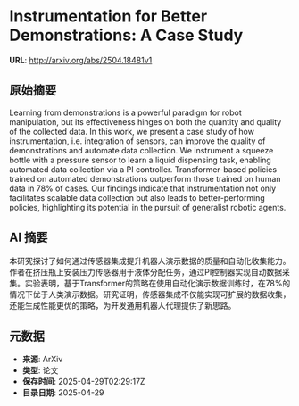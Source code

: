 # Instrumentation for Better Demonstrations: A Case Study

**URL**: http://arxiv.org/abs/2504.18481v1

## 原始摘要

Learning from demonstrations is a powerful paradigm for robot manipulation,
but its effectiveness hinges on both the quantity and quality of the collected
data. In this work, we present a case study of how instrumentation, i.e.
integration of sensors, can improve the quality of demonstrations and automate
data collection. We instrument a squeeze bottle with a pressure sensor to learn
a liquid dispensing task, enabling automated data collection via a PI
controller. Transformer-based policies trained on automated demonstrations
outperform those trained on human data in 78% of cases. Our findings indicate
that instrumentation not only facilitates scalable data collection but also
leads to better-performing policies, highlighting its potential in the pursuit
of generalist robotic agents.


## AI 摘要

本研究探讨了如何通过传感器集成提升机器人演示数据的质量和自动化收集能力。作者在挤压瓶上安装压力传感器用于液体分配任务，通过PI控制器实现自动数据采集。实验表明，基于Transformer的策略在使用自动化演示数据训练时，在78%的情况下优于人类演示数据。研究证明，传感器集成不仅能实现可扩展的数据收集，还能生成性能更优的策略，为开发通用机器人代理提供了新思路。

## 元数据

- **来源**: ArXiv
- **类型**: 论文
- **保存时间**: 2025-04-29T02:29:17Z
- **目录日期**: 2025-04-29
